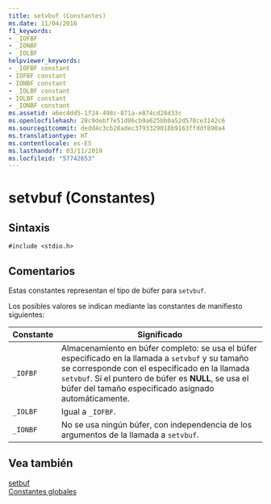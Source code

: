 ```yaml
---
title: setvbuf (Constantes)
ms.date: 11/04/2016
f1_keywords:
- _IOFBF
- _IONBF
- _IOLBF
helpviewer_keywords:
- _IOFBF constant
- IOFBF constant
- IONBF constant
- _IOLBF constant
- IOLBF constant
- _IONBF constant
ms.assetid: a6ec4dd5-1f24-498c-871a-e874cd28d33c
ms.openlocfilehash: 28c9debf7e51d06cb9a625bb0a52d578ce3142c6
ms.sourcegitcommit: dedd4c3cb28adec3793329018b9163ffddf890a4
ms.translationtype: HT
ms.contentlocale: es-ES
ms.lasthandoff: 03/11/2019
ms.locfileid: "57742653"
---
```

# <a name="setvbuf-constants"></a>setvbuf (Constantes)

## <a name="syntax"></a>Sintaxis

```
#include <stdio.h>
```

## <a name="remarks"></a>Comentarios

Estas constantes representan el tipo de búfer para `setvbuf`.

Los posibles valores se indican mediante las constantes de manifiesto siguientes:

|Constante|Significado|
|--------------|-------------|
|`_IOFBF`|Almacenamiento en búfer completo: se usa el búfer especificado en la llamada a `setvbuf` y su tamaño se corresponde con el especificado en la llamada `setvbuf`. Si el puntero de búfer es **NULL**, se usa el búfer del tamaño especificado asignado automáticamente.|
|`_IOLBF`|Igual a `_IOFBF`.|
|`_IONBF`|No se usa ningún búfer, con independencia de los argumentos de la llamada a `setvbuf`.|

## <a name="see-also"></a>Vea también

[setbuf](../c-runtime-library/reference/setbuf.md)<br/>
[Constantes globales](../c-runtime-library/global-constants.md)
